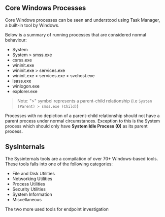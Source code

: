 ## Core Windows Processes
Core Windows processes can be seen and understood using Task Manager, a built-in tool by Windows.

Below is a summary of running processes that are considered normal behaviour:
- System
- System > smss.exe
- csrss.exe
- wininit.exe
- wininit.exe > services.exe
- wininit.exe > services.exe > svchost.exe
- lsass.exe
- winlogon.exe
- explorer.exe

>Note: ">" symbol represents a parent-child relationship (i.e `System (Parent) > smss.exe (Child)`)

Processes with no depiction of a parent-child relationship should not have a parent process under normal circumstances. Exception to this is the System process which should only have **System Idle Process (0)** as its parent process.
## SysInternals
The Sysinternals tools are a compilation of over 70+ Windows-based tools. These tools falls into one of the following categories:
- File and Disk Utilities
- Networking Utilities
- Process Utilities
- Security Utilities
- System Information
- Miscellaneous

The two more used tools for endpoint investigation